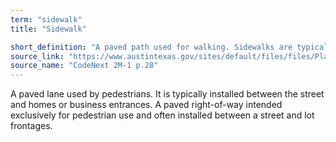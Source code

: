 ```yaml
---
term: "sidewalk"
title: "Sidewalk"

short_definition: "A paved path used for walking. Sidewalks are typically built between the street and a home or business entrance."
source_link: "https://www.austintexas.gov/sites/default/files/files/Planning/CodeNEXT/ALDC_PRD_23_LandDevelopmentCode_Combined_2017_0130_web.pdf"
source_name: "CodeNext 2M-1 p.28"
---
```

A paved lane used by pedestrians. It is typically installed between the street and homes or business entrances.
A paved right-of-way intended exclusively for pedestrian use and often installed between a street and lot frontages.
